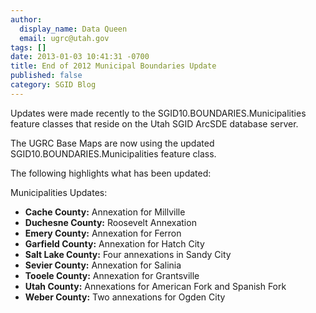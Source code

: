 ```yaml
---
author:
  display_name: Data Queen
  email: ugrc@utah.gov
tags: []
date: 2013-01-03 10:41:31 -0700
title: End of 2012 Municipal Boundaries Update
published: false
category: SGID Blog
---
```


Updates were made recently to the SGID10.BOUNDARIES.Municipalities feature classes that reside on the Utah SGID ArcSDE database server.

The UGRC Base Maps are now using the updated SGID10.BOUNDARIES.Municipalities feature class.

The following highlights what has been updated:

Municipalities Updates:

- **Cache County:** Annexation for Millville
- **Duchesne County:** Roosevelt Annexation
- **Emery County:** Annexation for Ferron
- **Garfield County:** Annexation for Hatch City
- **Salt Lake County:** Four annexations in Sandy City
- **Sevier County:** Annexation for Salinia
- **Tooele County:** Annexation for Grantsville
- **Utah County:** Annexations for American Fork and Spanish Fork
- **Weber County:** Two annexations for Ogden City
